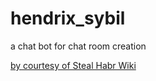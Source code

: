 # hendrix_sybil

a chat bot for chat room creation

[by courtesy of Steal Habr Wiki](https://steelkiwi.com/blog/an-example-of-a-simple-chat-written-in-aiohttp/#WebSocket "Steal Wiki")
